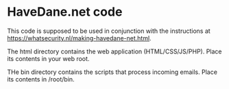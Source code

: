 # HaveDane.net code

This code is supposed to be used in conjunction with the instructions at https://whatsecurity.nl/making-havedane-net.html.

The html directory contains the web application (HTML/CSS/JS/PHP). Place its contents in your web root.

THe bin directory contains the scripts that process incoming emails. Place its contents in /root/bin.
